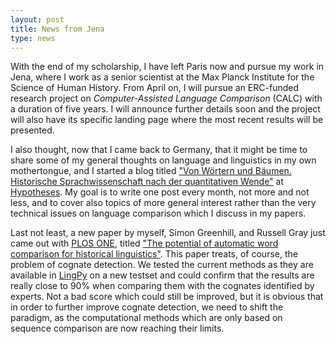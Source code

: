 ```yaml
---
layout: post
title: News from Jena 
type: news
---
```


With the end of my scholarship, I have left Paris now and pursue my work in Jena, where I work as a senior scientist at the Max Planck Institute for the Science of Human History. From April on, I will pursue an ERC-funded research project on *Computer-Assisted Language Comparison* (CALC) with a duration of five years. I will announce further details soon and the project will also have its specific landing page where the most recent results will be presented. 

I also thought, now that I came back to Germany, that it might be time to share
some of my general thoughts on language and linguistics in my own mothertongue,
and I started a blog titled ["Von Wörtern und Bäumen. Historische
Sprachwissenschaft nach der quantitativen Wende"](https://wub.hypotheses.org/)
at [Hypotheses](https://hypotheses.org). My goal is to write one post every
month, not more and not less, and to cover also topics of more general interest
rather than the very technical issues on language comparison which I discuss in
my papers.   

Last not least, a new paper by myself, Simon Greenhill, and Russell Gray just came out with [PLOS ONE](http://plos.org), titled ["The potential of automatic word comparison for historical linguistics"](http://journals.plos.org/plosone/article?id=10.1371/journal.pone.0170046). This paper treats, of course, the problem of cognate detection. We tested the current methods as they are available in [LingPy](http://lingpy.org) on a new testset and could confirm that the results are really close to 90% when comparing them with the cognates identified by experts. Not a bad score which could still be improved, but it is obvious that in order to further improve cognate detection, we need to shift the paradigm, as the computational methods which are only based on sequence comparison are now reaching their limits.
